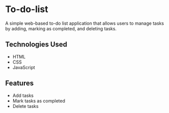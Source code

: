 # To-do-list
A simple web-based to-do list application that allows users to manage tasks by adding, marking as completed, and deleting tasks.
## Technologies Used

- HTML
- CSS
- JavaScript

## Features

- Add tasks
- Mark tasks as completed
- Delete tasks
